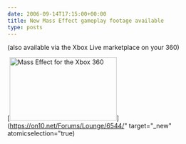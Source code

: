 ```yaml
---
date: 2006-09-14T17:15:00+00:00
title: New Mass Effect gameplay footage available
type: posts
---
```

(also available via the Xbox Live marketplace on your 360)

[<img height="142" alt="Mass Effect for the Xbox 360" src="http://masseffect.bioware.com/images/screenshots/masseffect_living_galaxy_02_1280x720.jpg" width="240" />](https://on10.net/Forums/Lounge/6544/" target="_new" atomicselection="true)

